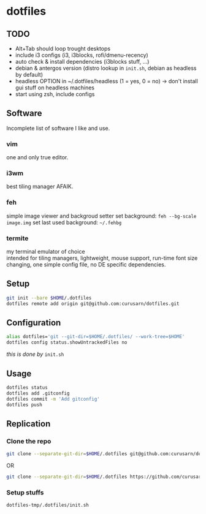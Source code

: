 # dotfiles

## TODO
- Alt+Tab should loop trought desktops
- include i3 configs (i3, i3blocks, rofi/dmenu-recency)
- auto check & install dependencies (i3blocks stuff, ...)
- debian & antergos version (distro lookup in `init.sh`, debian as headless by default)
- headless OPTION in ~/.dotfiles/headless (1 = yes, 0 = no) -> don't install gui stuff on headless machines
- start using zsh, include configs

## Software
Incomplete list of software I like and use.

### vim
one and only true editor.  

### i3wm
best tiling manager AFAIK. 

### feh
simple image viewer and backgroud setter 
set background: `feh --bg-scale image.img`
set last used background: `~/.fehbg`

### termite
my terminal emulator of choice  
intended for tiling managers, lightweight, mouse support, run-time font size changing, one simple config file, no DE specific dependencies.

## Setup
```bash
git init --bare $HOME/.dotfiles
dotfiles remote add origin git@github.com:curusarn/dotfiles.git
```

## Configuration
```bash
alias dotfiles='git --git-dir=$HOME/.dotfiles/ --work-tree=$HOME'
dotfiles config status.showUntrackedFiles no
```
*this is done by* `init.sh`  

## Usage
```bash
dotfiles status
dotfiles add .gitconfig
dotfiles commit -m 'Add gitconfig'
dotfiles push
```

## Replication
### Clone the repo
```bash
git clone --separate-git-dir=$HOME/.dotfiles git@github.com:curusarn/dotfiles.git dotfiles-tmp
```
OR
```bash
git clone --separate-git-dir=$HOME/.dotfiles https://github.com/curusarn/dotfiles.git dotfiles-tmp
```

### Setup stuffs
```bash
dotfiles-tmp/.dotfiles/init.sh
```

